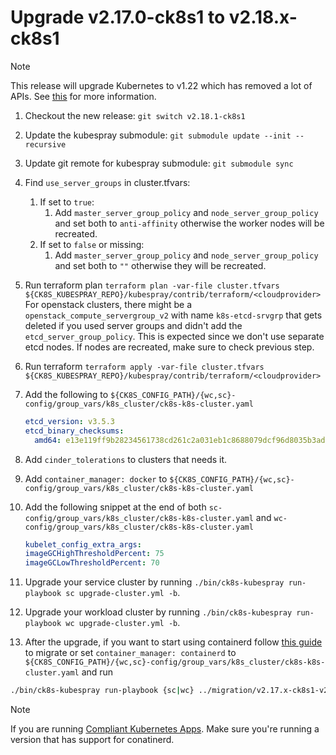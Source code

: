 # Upgrade v2.17.0-ck8s1 to v2.18.x-ck8s1

> [!NOTE]
> This release will upgrade Kubernetes to v1.22 which has removed a lot of APIs. See [this](https://github.com/kubernetes/kubernetes/blob/master/CHANGELOG/CHANGELOG-1.22.md#whats-new-major-themes) for more information.

1. Checkout the new release: `git switch v2.18.1-ck8s1`

1. Update the kubespray submodule: `git submodule update --init --recursive`

1. Update git remote for kubespray submodule: `git submodule sync`

1. Find `use_server_groups` in cluster.tfvars:
    1. If set to `true`:
        1. Add `master_server_group_policy` and `node_server_group_policy` and set both to `anti-affinity` otherwise the worker nodes will be recreated.
    1. If set to `false` or missing:
        1. Add `master_server_group_policy` and `node_server_group_policy` and set both to `""` otherwise they will be recreated.

1. Run terraform plan `terraform plan -var-file cluster.tfvars ${CK8S_KUBESPRAY_REPO}/kubespray/contrib/terraform/<cloudprovider>`
    For openstack clusters, there might be a `openstack_compute_servergroup_v2` with name `k8s-etcd-srvgrp` that gets deleted if you used server groups and didn't add the `etcd_server_group_policy`.
    This is expected since we don't use separate etcd nodes.
    If nodes are recreated, make sure to check previous step.

1. Run terraform `terraform apply -var-file cluster.tfvars ${CK8S_KUBESPRAY_REPO}/kubespray/contrib/terraform/<cloudprovider>`

1. Add the following to `${CK8S_CONFIG_PATH}/{wc,sc}-config/group_vars/k8s_cluster/ck8s-k8s-cluster.yaml`

    ```yaml
    etcd_version: v3.5.3
    etcd_binary_checksums:
      amd64: e13e119ff9b28234561738cd261c2a031eb1c8688079dcf96d8035b3ad19ca58
    ```

1. Add `cinder_tolerations` to clusters that needs it.

1. Add `container_manager: docker` to `${CK8S_CONFIG_PATH}/{wc,sc}-config/group_vars/k8s_cluster/ck8s-k8s-cluster.yaml`

1. Add the following snippet at the end of both `sc-config/group_vars/k8s_cluster/ck8s-k8s-cluster.yaml` and `wc-config/group_vars/k8s_cluster/ck8s-k8s-cluster.yaml`

    ```yaml
    kubelet_config_extra_args:
    imageGCHighThresholdPercent: 75
    imageGCLowThresholdPercent: 70
    ```

1. Upgrade your service cluster by running `./bin/ck8s-kubespray run-playbook sc upgrade-cluster.yml -b`.

1. Upgrade your workload cluster by running `./bin/ck8s-kubespray run-playbook wc upgrade-cluster.yml -b`.

1. After the upgrade, if you want to start using containerd follow [this guide](https://kubespray.io/#/docs/upgrades/migrate_docker2containerd) to migrate or set `container_manager: containerd` to `${CK8S_CONFIG_PATH}/{wc,sc}-config/group_vars/k8s_cluster/ck8s-k8s-cluster.yaml` and run

```bash
./bin/ck8s-kubespray run-playbook {sc|wc} ../migration/v2.17.x-ck8s1-v2.18.x-ck8s1/migrate-to-containerd.yml -b
```

> [!NOTE]
> If you are running [Compliant Kubernetes Apps](https://github.com/elastisys/compliantkubernetes-apps). Make sure you're running a version that has support for conatinerd.
